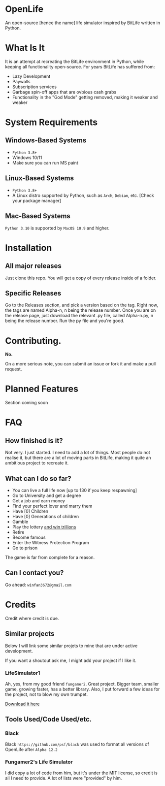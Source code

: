 # OpenLife
An open-source [hence the name] life simulator inspired by BitLife written in Python.
# What Is It
It is an attempt at recreating the BitLife environment in Python, while keeping all functionality open-source. 
For years BitLife has suffered from:
- Lazy Development
- Paywalls
- Subscription services
- Garbage spin-off apps that are ovbious cash grabs
- Functionality in the "God Mode" getting removed, making it weaker and weaker
# System Requirements
## Windows-Based Systems
- `Python 3.8+`
- Windows 10/11
- Make sure you can run MS paint
## Linux-Based Systems
- `Python 3.8+`
- A  Linux distro supported by Python, such as `Arch`, `Debian`, etc. [Check your package manager]
## Mac-Based Systems
`Python 3.10` is supported by `MacOS 10.9` and higher. 
# Installation
## All major releases
Just clone this repo. You will get a copy of every release inside of a folder. 
## Specific Releases
Go to the Releases section, and pick a version based on the tag. Right now, the tags are named Alpha-n, n being the release number. 
Once you are on the release page, just download the relevant .py file, called Alpha-n.py, n being the release number.
Run the py file and you're good.
# Contributing.
**No.**

On a more serious note, you can submit an issue or fork it and make a pull request.
# Planned Features
Section coming soon
# FAQ
## How finished is it?
Not very. I just started. I need to add a lot of things.
Most people do not realise it, but there are a lot of moving parts in BitLife, making it quite an ambitious project to recreate it.
## What can I do so far?
- You can live a full life now [up to 130 if you keep respawning]
- Go to University and get a degree
- Get a job and earn money
- Find your perfect lover and marry them
- Have [0] Children
- Have [0] Generations of children
- Gamble
- Play the lottery [and win trillions](https://github.com/WinFan3672/OpenLife/wiki/Guides#infinite-money-glitch-alpha-12)
- Retire
- Become famous
- Enter the Witness Protection Program
- Go to prison

The game is far from complete for a reason.
## Can I contact you?
Go ahead:
`winfan3672@gmail.com`
# Credits
Credit where credit is due.
## Similar projects
Below I will link some similar projets to mine that are under active development.

If you want a shoutout ask me, I might add your project if I like it.

### LifeSimulator1
Ah, yes, from my good friend `fungamer2`. Great project. Bigger team, smaller game, growing faster, has a better library. Also, I put forward a few ideas for the project, not to blow my own trumpet.

[Download it here](https://github.com/fungamer2-2/Life-Simulator1)

## Tools Used/Code Used/etc.
### Black
Black `https://github.com/psf/black` was used to format all versions of OpenLife after `Alpha 12.2`
### Fungamer2's Life Simulator
I did copy a lot of code from him, but it's under the MIT license, so credit is all I need to provide. A lot of lists were "provided" by him.
